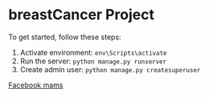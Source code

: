 # breastCancer Project

To get started, follow these steps:

1. Activate environment: `env\Scripts\activate`
2. Run the server: `python manage.py runserver`
3. Create admin user: `python manage.py createsuperuser`

[Facebook mams](https://www.facebook.com/nirajmams.1999/)
